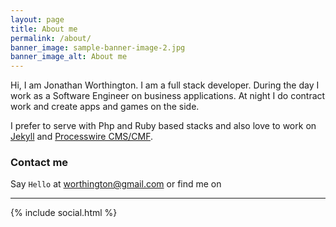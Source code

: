 ```yaml
---
layout: page
title: About me
permalink: /about/
banner_image: sample-banner-image-2.jpg
banner_image_alt: About me
---
```


Hi, I am Jonathan Worthington. I am a full stack developer.  During the day I work as a Software Engineer on business applications.  At night I do contract work and create apps and games on the side. 

I prefer to serve with Php and Ruby based stacks and also love to work 
on [Jekyll][jekyll] and [Processwire CMS/CMF][pw].

### Contact me

Say `Hello` at worthington@gmail.com or find
me on

---

{% include social.html %}

[pw]: http://processwire.com
[jekyll]: http://jekyllrb.com
